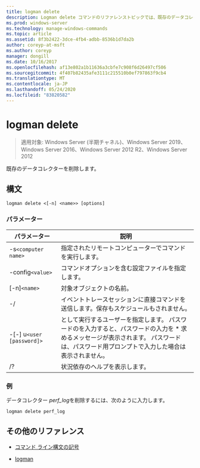 ```yaml
---
title: logman delete
description: Logman delete コマンドのリファレンストピックでは、既存のデータコレクターを削除します。
ms.prod: windows-server
ms.technology: manage-windows-commands
ms.topic: article
ms.assetid: 8f3b2422-3dce-4fb4-adbb-8536b1d7da2b
author: coreyp-at-msft
ms.author: coreyp
manager: dongill
ms.date: 10/16/2017
ms.openlocfilehash: af13e802a1b11636a3cbfe7c908f6d26497cf506
ms.sourcegitcommit: 4f407b82435afe3111c215510b0ef797863f9cb4
ms.translationtype: MT
ms.contentlocale: ja-JP
ms.lasthandoff: 05/24/2020
ms.locfileid: "83820582"
---
```

# <a name="logman-delete"></a>logman delete

> 適用対象: Windows Server (半期チャネル)、Windows Server 2019、Windows Server 2016、Windows Server 2012 R2、Windows Server 2012

既存のデータコレクターを削除します。

## <a name="syntax"></a>構文

```
logman delete <[-n] <name>> [options]
```

### <a name="parameters"></a>パラメーター

| パラメーター | 説明 |
| --------- | ----------- |
| -s`<computer name>` | 指定されたリモートコンピューターでコマンドを実行します。 |
| -config`<value>` | コマンドオプションを含む設定ファイルを指定します。 |
| [-n]`<name>` | 対象オブジェクトの名前。 |
| -/ | イベントトレースセッションに直接コマンドを送信します。保存もスケジュールもされません。 |
| -[-] u`<user [password]>` | として実行するユーザーを指定します。 パスワードのを入力すると、パスワードの入力を \* 求めるメッセージが表示されます。 パスワードは、パスワード用プロンプトで入力した場合は表示されません。 |
| /? | 状況依存のヘルプを表示します。 |

### <a name="examples"></a>例

データコレクター *perf_log*を削除するには、次のように入力します。

```
logman delete perf_log
```

## <a name="additional-references"></a>その他のリファレンス

- [コマンド ライン構文の記号](command-line-syntax-key.md)

- [logman](logman.md)
